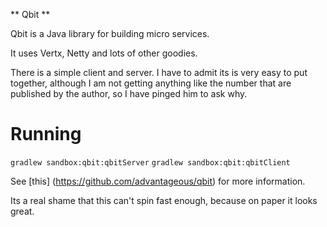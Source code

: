 ** Qbit **

Qbit is a Java library for building micro services.

It uses Vertx, Netty and lots of other goodies.

There is a simple client and server. I have to admit its is very easy to put together,
although I am not getting anything like the number that are published by the author,
so I have pinged him to ask why.

# Running

`gradlew sandbox:qbit:qbitServer`
`gradlew sandbox:qbit:qbitClient`


See [this] (https://github.com/advantageous/qbit) for more information.

Its a real shame that this can't spin fast enough, because on paper it looks great.

